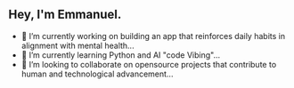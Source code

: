 ## Hey, I'm Emmanuel.
- 🔭 I’m currently working on building an app that reinforces daily habits in alignment with mental health...
- 🌱 I’m currently learning Python and AI "code Vibing"...
- 👯 I’m looking to collaborate on opensource projects that contribute to human and technological advancement...

<!--
**eo-ogbaji/eo-ogbaji** is a ✨ _special_ ✨ repository because its `README.md` (this file) appears on your GitHub profile.

Here are some ideas to get you started:

- 🔭 I’m currently working on building an app that reinforces daily habits in alignment with mental health...
- 🌱 I’m currently learning Python and AI "code Vibing"...
- 👯 I’m looking to collaborate on opensource projects that contribute to human and technological advancement...
- 🤔 I’m looking for help with ...
- 💬 Ask me about ...
- 📫 How to reach me: ...
- 😄 Pronouns: ...
- ⚡ Fun fact: ...
-->
